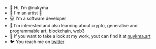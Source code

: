 - 👋 Hi, I’m @nukyma
- 🎨 I'm an artist 🎹
- 💻 I'm a software developer
- 🧠 I’m interested and also learning about crypto, generative and programmable art, blockchain, web3
- 👀 If you want to take a look at my work, yout can find it at [nuykma.art](https://www.nukyma.art)
- 🐦 You reach me on [twitter](https://twitter.com/nukyma)


<!---
nukyma/nukyma is a ✨ special ✨ repository because its `README.md` (this file) appears on your GitHub profile.
You can click the Preview link to take a look at your changes.
--->
